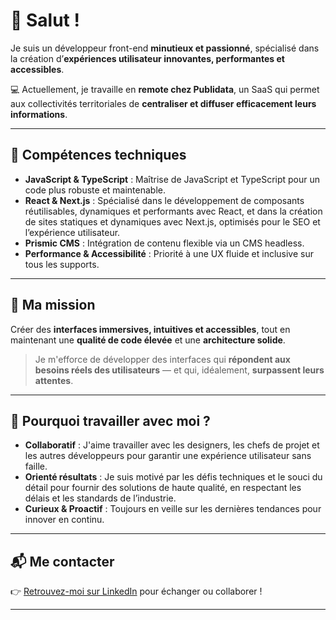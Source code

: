 # 👋 Salut !

Je suis un développeur front-end **minutieux et passionné**, spécialisé dans la création d’**expériences utilisateur innovantes, performantes et accessibles**.

💻 Actuellement, je travaille en **remote chez Publidata**, un SaaS qui permet aux collectivités territoriales de **centraliser et diffuser efficacement leurs informations**.

---

## 🔧 Compétences techniques

- **JavaScript & TypeScript** : Maîtrise de JavaScript et TypeScript pour un code plus robuste et maintenable.
- **React & Next.js** : Spécialisé dans le développement de composants réutilisables, dynamiques et performants avec React, et dans la création de sites statiques et dynamiques avec Next.js, optimisés pour le SEO et l’expérience utilisateur.
- **Prismic CMS** : Intégration de contenu flexible via un CMS headless.
- **Performance & Accessibilité** : Priorité à une UX fluide et inclusive sur tous les supports.

---

## 🎯 Ma mission

Créer des **interfaces immersives, intuitives et accessibles**, tout en maintenant une **qualité de code élevée** et une **architecture solide**.

> Je m'efforce de développer des interfaces qui **répondent aux besoins réels des utilisateurs** — et qui, idéalement, **surpassent leurs attentes**.

---

## 🤝 Pourquoi travailler avec moi ?

- **Collaboratif** : J'aime travailler avec les designers, les chefs de projet et les autres développeurs pour garantir une expérience utilisateur sans faille.
- **Orienté résultats** : Je suis motivé par les défis techniques et le souci du détail pour fournir des solutions de haute qualité, en respectant les délais et les standards de l’industrie.
- **Curieux & Proactif** : Toujours en veille sur les dernières tendances pour innover en continu.

---

## 📬 Me contacter

👉 [Retrouvez-moi sur LinkedIn](https://www.linkedin.com/in/guillaumeducuing/) pour échanger ou collaborer !

---
